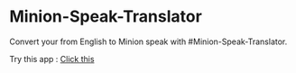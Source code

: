 # Minion-Speak-Translator

Convert your from English to Minion speak with #Minion-Speak-Translator.

Try this app : [Click this](https://minionspeaksapp.netlify.app)
